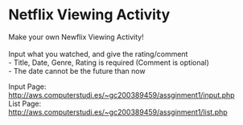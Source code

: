 <h1> Netflix Viewing Activity </h1>
<p> Make your own Newflix Viewing Activity!
<br><br>
Input what you watched, and give the rating/comment
<br>
- Title, Date, Genre, Rating is required (Comment is optional)
<br>
- The date cannot be the future than now
</p>
<p> 
Input Page: <a href="http://aws.computerstudi.es/~gc200389459/assginment1/input.php" target="_blank"> http://aws.computerstudi.es/~gc200389459/assginment1/input.php </a> 
<br> 
List Page: <a href="http://aws.computerstudi.es/~gc200389459/assginment1/list.php" target="_blank"> http://aws.computerstudi.es/~gc200389459/assginment1/list.php </a> 
</p>